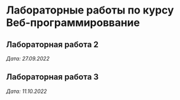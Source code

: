 # Лабораторные работы по курсу Веб-программироввание

## Лабораторная работа 2

*Дата: 27.09.2022*

## Лабораторная работа 3

*Дата: 11.10.2022*